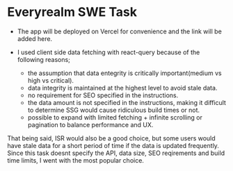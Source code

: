 # Everyrealm SWE Task  

+ The app will be deployed on Vercel for convenience and the link will be added here.  

+ I used client side data fetching with react-query because of the following reasons;
    - the assumption that data entegrity is critically important(medium vs high vs critical).    
    - data integrity is maintained at the highest level to avoid stale data.  
    - no requirement for SEO specified in the instructions.  
    - the data amount is not specified in the instructions, making it difficult to determine SSG would cause ridiculous build times or not.    
    - possible to expand with limited fetching + infinite scrolling or pagination to balance performance and UX.  

That being said, ISR would also be a good choice, but some users would have stale data for a short period of time if the data is updated frequently. Since this task doesnt specify the API, data size, SEO reqirements and build time limits, I went with the most popular choice.



